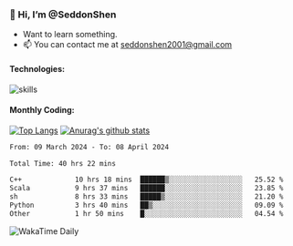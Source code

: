 ### 👋 Hi, I’m @SeddonShen
- Want to learn something.
- 📫 You can contact me at seddonshen2001@gmail.com

#### Technologies:

![skills](https://skillicons.dev/icons?i=scala,js,html,css,bootstrap,jquery,c,cpp,cloudflare,django,docker,flask,git,github,githubactions,linux,latex,mysql,nodejs,ps,php,pr,py,raspberrypi,redis,unreal,v,vscode,vue,bash)

#### Monthly Coding:
[![Top Langs](https://github-readme-stats.vercel.app/api/top-langs?username=seddonshen&show_icons=true&locale=en&layout=compact&hide=html&langs_count=8)](https://github.com/SeddonShen/)
[![Anurag's github stats](https://github-readme-stats.vercel.app/api?username=SeddonShen&count_private=true&show_icons=true)](https://github.com/anuraghazra/github-readme-stats)
<!--START_SECTION:waka-->

```txt
From: 09 March 2024 - To: 08 April 2024

Total Time: 40 hrs 22 mins

C++             10 hrs 18 mins  ██████▒░░░░░░░░░░░░░░░░░░   25.52 %
Scala           9 hrs 37 mins   ██████░░░░░░░░░░░░░░░░░░░   23.85 %
sh              8 hrs 33 mins   █████▒░░░░░░░░░░░░░░░░░░░   21.20 %
Python          3 hrs 40 mins   ██▒░░░░░░░░░░░░░░░░░░░░░░   09.09 %
Other           1 hr 50 mins    █░░░░░░░░░░░░░░░░░░░░░░░░   04.54 %
```

<!--END_SECTION:waka-->

![WakaTime Daily](https://wakatime.com/share/@seddon2001/61a7e342-5f12-4fea-bf92-1fac161e97d6.svg)
<!---
SeddonShen/SeddonShen is a ✨ special ✨ repository because its `README.md` (this file) appears on your GitHub profile.
You can click the Preview link to take a look at your changes.
--->
